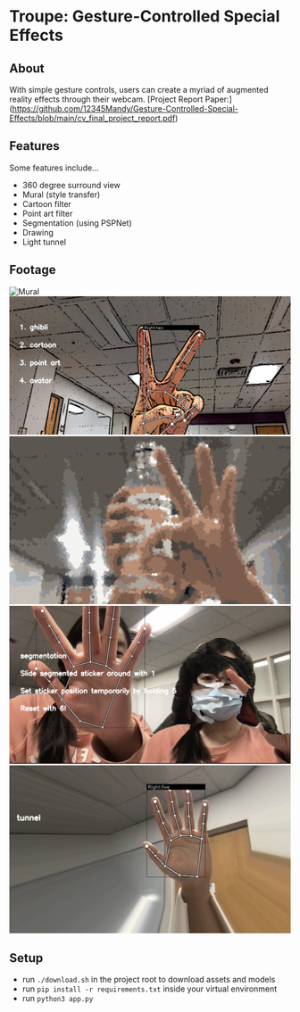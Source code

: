 # Troupe: Gesture-Controlled Special Effects


## About
With simple gesture controls, users can create a myriad of augmented reality effects through their webcam. 
[Project Report Paper:] (https://github.com/12345Mandy/Gesture-Controlled-Special-Effects/blob/main/cv_final_project_report.pdf)

## Features
Some features include...
- 360 degree surround view
- Mural (style transfer)
- Cartoon filter
- Point art filter
- Segmentation (using PSPNet)
- Drawing
- Light tunnel

## Footage
![Mural](assets/mural.png)
![Cartoon](assets/cartoon.png)
![Point Art](assets/point.png)
![Environment segmentation](assets/environment_segmentation.png)
![Tunnel](assets/tunnel.png)

## Setup
- run `./download.sh` in the project root to download assets and models
- run `pip install -r requirements.txt` inside your virtual environment 
- run `python3 app.py`

